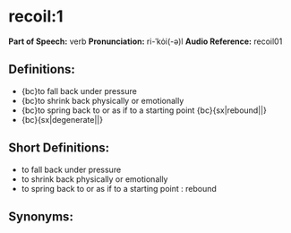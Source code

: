 # recoil:1

**Part of Speech:** verb
**Pronunciation:** ri-ˈkȯi(-ə)l
**Audio Reference:** recoil01

## Definitions:
- {bc}to fall back under pressure
- {bc}to shrink back physically or emotionally
- {bc}to spring back to or as if to a starting point {bc}{sx|rebound||}
- {bc}{sx|degenerate||}

## Short Definitions:
- to fall back under pressure
- to shrink back physically or emotionally
- to spring back to or as if to a starting point : rebound

## Synonyms:

